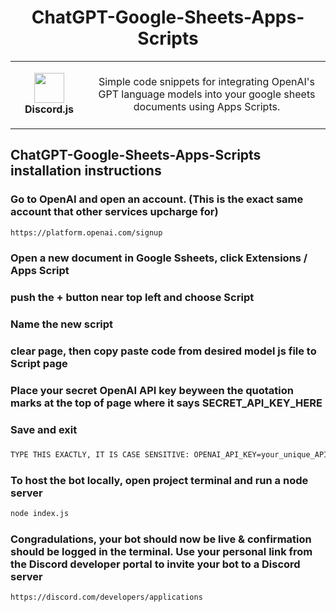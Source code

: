 <h1 align="center">ChatGPT-Google-Sheets-Apps-Scripts</h1>
<table align="center">
  <tr>
    <td align="center" height="108" width="108">
        <img     src=""
        width="48"
        height="48"
        />
        <br /><strong>Discord.js</strong>
    </td>
    <td align="center" height="108">
      <p align="center">Simple code snippets for integrating OpenAI's GPT language models into your google sheets documents using Apps Scripts.
      </p>
     </td>
   </tr>
 </table>


## ChatGPT-Google-Sheets-Apps-Scripts installation instructions

### Go to OpenAI and open an account. (This is the exact same account that other services upcharge for)
```sh
https://platform.openai.com/signup
```
### Open a new document in Google Ssheets, click Extensions / Apps Script
### push the + button near top left and choose Script
### Name the new script
### clear page, then copy paste code from desired model js file to Script page
### Place your secret OpenAI API key beyween the quotation marks at the top of page where it says SECRET_API_KEY_HERE
### Save and exit
###
```sh
TYPE THIS EXACTLY, IT IS CASE SENSITIVE: OPENAI_API_KEY=your_unique_API_key_here
```
### To host the bot locally, open project terminal and run a node server
```sh
node index.js
```
### Congradulations, your bot should now be live & confirmation should be logged in the terminal. Use your personal link from the Discord developer portal to invite your bot to a Discord server
```sh
https://discord.com/developers/applications
```
